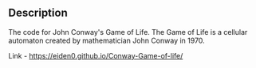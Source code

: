 ## Description

The code for John Conway's Game of Life.
The Game of Life is a cellular automaton created by mathematician John Conway in 1970. 

Link - https://eiden0.github.io/Conway-Game-of-life/
